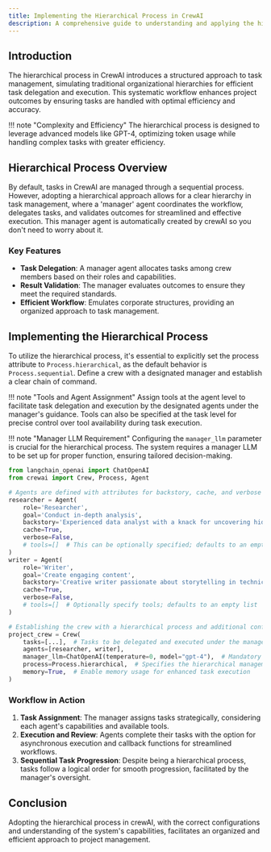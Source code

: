 ```yaml
---
title: Implementing the Hierarchical Process in CrewAI
description: A comprehensive guide to understanding and applying the hierarchical process within your CrewAI projects, updated to reflect the latest coding practices and functionalities.
---
```


## Introduction
The hierarchical process in CrewAI introduces a structured approach to task management, simulating traditional organizational hierarchies for efficient task delegation and execution. This systematic workflow enhances project outcomes by ensuring tasks are handled with optimal efficiency and accuracy.

!!! note "Complexity and Efficiency"
    The hierarchical process is designed to leverage advanced models like GPT-4, optimizing token usage while handling complex tasks with greater efficiency.

## Hierarchical Process Overview
By default, tasks in CrewAI are managed through a sequential process. However, adopting a hierarchical approach allows for a clear hierarchy in task management, where a 'manager' agent coordinates the workflow, delegates tasks, and validates outcomes for streamlined and effective execution. This manager agent is automatically created by crewAI so you don't need to worry about it.

### Key Features
- **Task Delegation**: A manager agent allocates tasks among crew members based on their roles and capabilities.
- **Result Validation**: The manager evaluates outcomes to ensure they meet the required standards.
- **Efficient Workflow**: Emulates corporate structures, providing an organized approach to task management.

## Implementing the Hierarchical Process
To utilize the hierarchical process, it's essential to explicitly set the process attribute to `Process.hierarchical`, as the default behavior is `Process.sequential`. Define a crew with a designated manager and establish a clear chain of command.

!!! note "Tools and Agent Assignment"
    Assign tools at the agent level to facilitate task delegation and execution by the designated agents under the manager's guidance. Tools can also be specified at the task level for precise control over tool availability during task execution.

!!! note "Manager LLM Requirement"
    Configuring the `manager_llm` parameter is crucial for the hierarchical process. The system requires a manager LLM to be set up for proper function, ensuring tailored decision-making.

```python
from langchain_openai import ChatOpenAI
from crewai import Crew, Process, Agent

# Agents are defined with attributes for backstory, cache, and verbose mode
researcher = Agent(
    role='Researcher',
    goal='Conduct in-depth analysis',
    backstory='Experienced data analyst with a knack for uncovering hidden trends.',
    cache=True,
    verbose=False,
    # tools=[]  # This can be optionally specified; defaults to an empty list
)
writer = Agent(
    role='Writer',
    goal='Create engaging content',
    backstory='Creative writer passionate about storytelling in technical domains.',
    cache=True,
    verbose=False,
    # tools=[]  # Optionally specify tools; defaults to an empty list
)

# Establishing the crew with a hierarchical process and additional configurations
project_crew = Crew(
    tasks=[...],  # Tasks to be delegated and executed under the manager's supervision
    agents=[researcher, writer],
    manager_llm=ChatOpenAI(temperature=0, model="gpt-4"),  # Mandatory for hierarchical process
    process=Process.hierarchical,  # Specifies the hierarchical management approach
    memory=True,  # Enable memory usage for enhanced task execution
)
```

### Workflow in Action
1. **Task Assignment**: The manager assigns tasks strategically, considering each agent's capabilities and available tools.
2. **Execution and Review**: Agents complete their tasks with the option for asynchronous execution and callback functions for streamlined workflows.
3. **Sequential Task Progression**: Despite being a hierarchical process, tasks follow a logical order for smooth progression, facilitated by the manager's oversight.

## Conclusion
Adopting the hierarchical process in crewAI, with the correct configurations and understanding of the system's capabilities, facilitates an organized and efficient approach to project management.